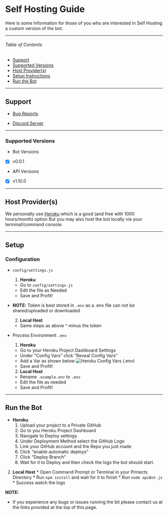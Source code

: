 # Self Hosting Guide
Here is some Information for those of you 
who are interested in Self Hosting a custom version of the bot.

---

###### Table of Contents  
* [Support](#support)
* [Supported Versions](#supported-versions)
* [Host Provider(s)](#host-probider(s))
* [Setup Instructions](#setup)
* [Run the Bot]()


---

<a name="support"/>

## Support
* [Bug Reports](https://github.com/ParadiseBotList/ParadiseAPI-Bot/issues)

* [Discord Server](https://paradisebots.net/discord)

---

<a name="supported-versions"/>

### Supported Versions

* Bot Versions
- [x] v0.0.1

* API Versions
- [x] v1.10.0


---

<a name="host-provider(s)"/>

## Host Provider(s)
We personally use [Heroku](https://heroku.com/) which is a good (and free with 1000 hours/month) option
But you may also host the bot locally via your terminal/command console.

---

<a name="setup-instructions"/>

## Setup 

### Configuration
* `config/settings.js`
  1. __**Heroku**__
    * Go to `config/settings.js`
    * Edit the file as Needed
    * Save and Profit!
 
* **NOTE:** Token is best stored in `.env` as a .env file can not be shared/uploaded or downloaded

  2. __**Local Host**__
    * Same steps as above ^ minus the token

* Process Environment `.env`
  1. __**Heroku**__
    * Go to your Heroku Project Dashboard Settings
    * Under "Config Vars" click "Reveal Config Vars"
    * Add a Var as shown below
      ![Heroku Config Vars (.env)](https://media.discordapp.net/attachments/734686866690932767/788875658058793051/image0.png)
    * Save and Profit!

  2. __**Local Host**__
    * Rename `.example.env` to `.env`
    * Edit the file as needed
    * Save and Profit!

---

## Run the Bot
  * __**Heroku**__
    1. Upload your project to a Private GitHub
    2. Go to you Heroku Project Dashboard
    3. Navigate to Deploy settings
    4. Under Deployment Method select the GitHub Logo
    5. Link your GitHub account and the Repo you just made
    6. Click "enable automatic deploys"
    7. Click "Deploy Branch"
    8. Wait for it to Deploy and then check the logs the bot should start.

  2. __**Local Host**__
    * Open Command Prompt or Terminal in your Prinects Directory
    * Run `npm install` and wait for it to finish
    * Run `node apiBot.js`
    * Success watch the logs

__**NOTE:**__
* If you experience any bugs or issues running the bit please contact us at the links provided at the top of this page.
